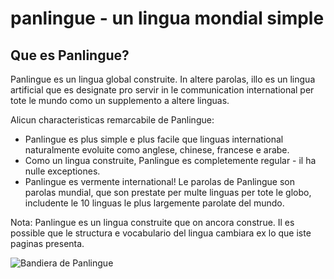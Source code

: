 panlingue - un lingua mondial simple
===================================

## Que es Panlingue?

Panlingue es un lingua global construite. In altere parolas, illo es un lingua artificial que es designate pro servir in le communication international per tote le mundo como un supplemento a altere linguas.

Alicun characteristicas remarcabile de Panlingue:

- Panlingue es plus simple e plus facile que linguas international naturalmente evoluite como anglese, chinese, francese e arabe.
- Como un lingua construite, Panlingue es completemente regular - il ha nulle exceptiones.
- Panlingue es vermente international! Le parolas de Panlingue son parolas mundial, que son prestate per multe linguas per tote le globo, includente le 10 linguas le plus largemente parolate del mundo.


Nota: Panlingue es un lingua construite que on ancora construe. Il es possible que le structura e vocabulario del lingua cambiara ex lo que iste paginas presenta.

![](http://www.pandunia.info/bandir/bandera2016.png "Bandiera de Panlingue")


